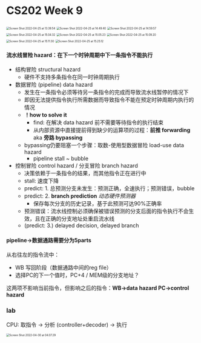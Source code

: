 # CS202 Week 9

<img src="https://i.imgur.com/KpZmoHN.png" alt="Screen Shot 2022-04-25 at 13.39.54" style="zoom:50%;" />

<img src="https://i.imgur.com/89JILRV.png" alt="Screen Shot 2022-04-25 at 14.49.40" style="zoom:50%;" />

<img src="https://i.imgur.com/V2Lx8GB.png" alt="Screen Shot 2022-04-25 at 14.59.57" style="zoom:50%;" />

<img src="https://i.imgur.com/EiccQ3u.png" alt="Screen Shot 2022-04-25 at 15.04.32" style="zoom:50%;" />



<img src="https://i.imgur.com/6SG0aNQ.png" alt="Screen Shot 2022-04-25 at 15.05.23" style="zoom:50%;" />

<img src="https://i.imgur.com/HC3aQ2g.png" alt="Screen Shot 2022-04-25 at 15.09.20" style="zoom:50%;" />

<img src="https://i.imgur.com/sz7DWfD.png" alt="Screen Shot 2022-04-25 at 15.11.30" style="zoom:50%;" />

<img src="https://i.imgur.com/Lk2HOga.png" alt="Screen Shot 2022-04-25 at 15.25.12" style="zoom:50%;" />

#### 流水线冒险 hazard：在下一个时钟周期中下一条指令不能执行

- 结构冒险 structural hazard
  - 硬件不支持多条指令在同一时钟周期执行
- 数据冒险 (pipeline) data hazard
  - 发生在一条指令必须等待另一条指令的完成而导致流水线暂停的情况下
  - 即因无法提供指令执行所需数据而导致指令不能在预定时钟周期内执行的情况
  - **！how to solve it**
    - find: 在解决 data hazard 前不需要等待指令的执行结束
    - 从内部资源中直接提前得到缺少的运算项的过程：**前推 forwarding** aka **旁路 bypassing**
  - bypassing仍要阻塞一个步骤：取数-使用型数据冒险 load-use data hazard
    - pipeline stall ~ bubble
- 控制冒险 control hazard  /  分支冒险 branch hazard
  - 决策依赖于一条指令的结果，而其他指令正在进行中
  - stall: 速度下降
  - predict: 1. 总预测分支未发生：预测正确，全速执行；预测错误，bubble
  - predict: 2. **branch prediction** *动态硬件预测器*
    - 保存每次分支的历史记录，基于此预测可达90%正确率
  - 预测错误：流水线控制必须确保被错误预测的分支后面的指令执行不会生效，且在正确的分支地址处重启流水线
  - (predict: 3.) delayed decision, delayed branch

#### pipeline->数据通路需要分为5parts

从右往左的指令流中：

- WB 写回阶段（数据通路中间的reg file）
- 选择PC的下一个值时，PC+4 / MEM级的分支地址？

这两项不影响当前指令，但影响之后的指令：**WB->data hazard    PC->control hazard**





### lab

CPU: 取指令 -> 分析 (controller+decoder) -> 执行



<img src="https://i.imgur.com/eY4AWh6.png" alt="Screen Shot 2022-04-30 at 04.07.29" style="zoom:50%;" />


